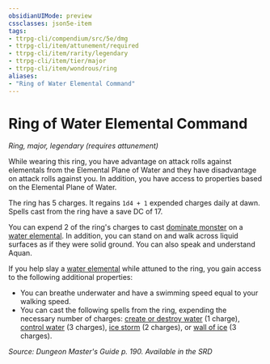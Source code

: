 ```yaml
---
obsidianUIMode: preview
cssclasses: json5e-item
tags:
- ttrpg-cli/compendium/src/5e/dmg
- ttrpg-cli/item/attunement/required
- ttrpg-cli/item/rarity/legendary
- ttrpg-cli/item/tier/major
- ttrpg-cli/item/wondrous/ring
aliases: 
- "Ring of Water Elemental Command"
---
```

# Ring of Water Elemental Command
*Ring, major, legendary (requires attunement)*  



While wearing this ring, you have advantage on attack rolls against elementals from the Elemental Plane of Water and they have disadvantage on attack rolls against you. In addition, you have access to properties based on the Elemental Plane of Water.

The ring has 5 charges. It regains `1d4 + 1` expended charges daily at dawn. Spells cast from the ring have a save DC of 17.

You can expend 2 of the ring's charges to cast [dominate monster](/CLI/spells/dominate-monster.md) on a [water elemental](/CLI/bestiary/elemental/water-elemental.md). In addition, you can stand on and walk across liquid surfaces as if they were solid ground. You can also speak and understand Aquan.

If you help slay a [water elemental](/CLI/bestiary/elemental/water-elemental.md) while attuned to the ring, you gain access to the following additional properties:

- You can breathe underwater and have a swimming speed equal to your walking speed.  
- You can cast the following spells from the ring, expending the necessary number of charges: [create or destroy water](/CLI/spells/create-or-destroy-water.md) (1 charge), [control water](/CLI/spells/control-water.md) (3 charges), [ice storm](/CLI/spells/ice-storm.md) (2 charges), or [wall of ice](/CLI/spells/wall-of-ice.md) (3 charges).  

*Source: Dungeon Master's Guide p. 190. Available in the <span title='Systems Reference Document (5.1)'>SRD</span>*